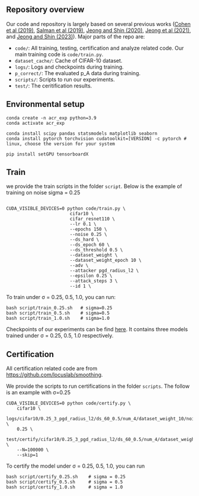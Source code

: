 ## Repository overview
Our code and repository is largely based on several previous works ([Cohen et al (2019)](https://github.com/locuslab/smoothing), [Salman et al (2019)](https://github.com/Hadisalman/smoothing-adversarial), [Jeong and Shin (2020)](https://github.com/jh-jeong/smoothing-consistency), [Jeong et al (2021)](https://github.com/jh-jeong/smoothmix), and [Jeong and Shin (2023)](https://github.com/alinlab/smoothing-catrs)). Major parts of the repo are:

* ```code/```: All training, testing, certification and analyze related code. Our main training code is ```code/train.py```.
* ```dataset_cache/```: Cache of CIFAR-10 dataset.
* ```logs/```: Logs and checkpoints during training.
* ```p_correct/```: The evaluated p_A data during training.
* ```scripts/```: Scripts to run our experiments.
* ```test/```: The ceritification results.

## Environmental setup
```
conda create -n acr_exp python=3.9
conda activate acr_exp

conda install scipy pandas statsmodels matplotlib seaborn
conda install pytorch torchvision cudatoolkit=[VERSION] -c pytorch # linux, choose the version for your system 

pip install setGPU tensorboardX
```

## Train

we provide the train scripts in the folder ```script```. Below is the example of training on noise sigma = 0.25
```

CUDA_VISIBLE_DEVICES=0 python code/train.py \
                        cifar10 \
                        cifar_resnet110 \
                        --lr 0.1 \
                        --epochs 150 \
                        --noise 0.25 \
                        --ds_hard \
                        --ds_epoch 60 \
                        --ds_threshold 0.5 \
                        --dataset_weight \
                        --dataset_weight_epoch 10 \
                        --adv \
                        --attacker pgd_radius_l2 \
                        --epsilon 0.25 \
                        --attack_steps 3 \
                        --id 1 \
```
To train under &sigma; = 0.25, 0.5, 1.0, you can run:
```
bash script/train_0.25.sh   # sigma=0.25
bash script/train_0.5.sh    # sigma=0.5
bash script/train_1.0.sh    # sigma=1.0
```

Checkpoints of our experiments can be find [here](https://mega.nz/folder/yVkkzBCS#L8DTNIjtA8w7iOx6cw7iNw). It contains three models trained under &sigma; = 0.25, 0.5, 1.0 respectively.

## Certification

All certification related code are from https://github.com/locuslab/smoothing.

We provide the scripts to run certifications in the folder ```scripts```. The follow is an example with &sigma;=0.25

```
CUDA_VISIBLE_DEVICES=0 python code/certify.py \
    cifar10 \
    logs/cifar10/0.25_3_pgd_radius_l2/ds_60_0.5/num_4/dataset_weight_10/noise_0.25/cifar_resnet110/1/checkpoint.pth.tar \
    0.25 \
    test/certify/cifar10/0.25_3_pgd_radius_l2/ds_60_0.5/num_4/dataset_weight_10/1/noise_0.25.tsv \
    --N=100000 \
    --skip=1 
```
To certify the model under &sigma; = 0.25, 0.5, 1.0, you can run
```
bash script/certify_0.25.sh    # sigma = 0.25
bash script/certify_0.5.sh     # sigma = 0.5
bash script/certify_1.0.sh     # sigma = 1.0
```